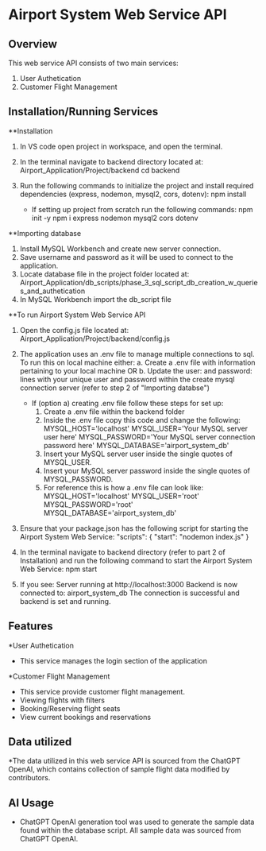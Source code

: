 # Airport System Web Service API

## Overview
This web service API consists of two main services:
1. User Authetication
2. Customer Flight Management

## Installation/Running Services
**Installation 
  1. In VS code open project in workspace, and open the terminal.
  2. In the terminal navigate to backend directory located at: Airport_Application/Project/backend
       cd backend
  4. Run the following commands to initialize the project and install required dependencies (express, nodemon, mysql2, cors, dotenv):
       npm install

       * If setting up project from scratch run the following commands:
           npm init -y
           npm i express nodemon mysql2 cors dotenv

**Importing database
  1. Install MySQL Workbench and create new server connection.
  2. Save username and password as it will be used to connect to the application.
  3. Locate database file in the project folder located at: Airport_Application/db_scripts/phase_3_sql_script_db_creation_w_queries_and_authetication
  4. In MySQL Workbench import the db_script file
    
**To run Airport System Web Service API
  1. Open the config.js file located at: Airport_Application/Project/backend/config.js
  2. The application uses an .env file to manage multiple connections to sql. To run this on local machine either:
       a. Create a .env file with information pertaining to your local machine
       OR
       b. Update the user: and password: lines with your unique user and password within the create mysql connection server (refer to step 2 of "Importing databse")

       * If (option a) creating .env file follow these steps for set up:
         1. Create a .env file within the backend folder
         2. Inside the .env file copy this code and change the following:
            MYSQL_HOST='localhost'
            MYSQL_USER='Your MySQL server user here'
            MYSQL_PASSWORD='Your MySQL server connection password here'
            MYSQL_DATABASE='airport_system_db'
         3. Insert your MySQL server user inside the single quotes of MYSQL_USER.
         4. Insert your MySQL server password inside the single quotes of MYSQL_PASSWORD.
         5. For reference this is how a .env file can look like:
              MYSQL_HOST='localhost'
              MYSQL_USER='root'
              MYSQL_PASSWORD='root'
              MYSQL_DATABASE='airport_system_db'
            
  2. Ensure that your package.json has the following script for starting the Airport System Web Service:
    "scripts": {
    "start": "nodemon index.js"
  }

  3. In the terminal navigate to backend directory (refer to part 2 of Installation) and run the following command to start the Airport System Web Service:
       npm start

  4. If you see:
       Server running at http://localhost:3000
       Backend is now connected to: airport_system_db
     The connection is successful and backend is set and running.

## Features
*User Authetication
  - This service manages the login section of the application

*Customer Flight Management
  - This service provide customer flight management.
  - Viewing flights with filters
  - Booking/Reserving flight seats
  - View current bookings and reservations

## Data utilized 
*The data utilized in this web service API is sourced from the ChatGPT OpenAI, which contains collection of sample flight data modified by contributors.

## AI Usage
* ChatGPT OpenAI generation tool was used to generate the sample data found within the database script. All sample data was sourced from ChatGPT OpenAI.



